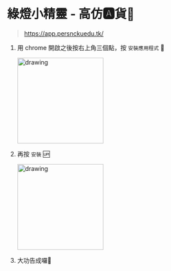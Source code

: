 # 綠燈小精靈 - 高仿🅰貨🐢

> https://app.persnckuedu.tk/
1. 用 chrome 開啟之後按右上角三個點，按 `安裝應用程式` 🥺
   
   <img src="https://i.imgur.com/kML5Jru.jpg" alt="drawing" width="200"/>

2. 再按 `安裝` 🆙

    <img src="https://i.imgur.com/vfuYDIv.jpg" alt="drawing" width="200"/>

3. 大功告成囉🐢

